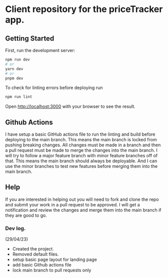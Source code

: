 # Client repository for the priceTracker app.

## Getting Started

First, run the development server:

```bash
npm run dev
# or
yarn dev
# or
pnpm dev
```


To check for linting errors before deploying run
```bash
npm run lint
```

Open [http://localhost:3000](http://localhost:3000) with your browser to see the result.

## Github Actions
I have setup a basic GitHub actions file to run the linting and build before deploying to the main branch. 
This means the main branch is locked from pushing breaking changes. 
All changes must be made in a branch and then a pull request must be made to merge the changes into the main branch.
I will try to follow a major feature branch with minor feature branches off of that.
This means the main branch should always be deployable. And I can use the minor branches to test new features before merging them into the main branch.

## Help
If you are interested in helping out you will need to fork and clone the repo and submit your work in a pull request to be approved.
I will get a notification and review the changes and merge them into the main branch if they are good to go.

### Dev log.

(29/04/23)
- Created the project.
- Removed default files.
- setup basic page layout for landing page
- add basic Github actions file
- lock main branch to pull requests only
